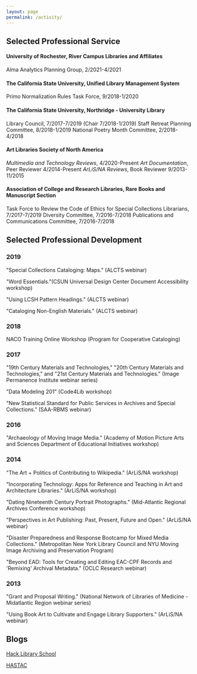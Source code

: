 ```yaml
---
layout: page
permalink: /activity/
---
```

## Selected Professional Service
#### University of Rochester, River Campus Libraries and Affiliates
Alma Analytics Planning Group, 2/2021-4/2021
#### The California State University, Unified Library Management System
Primo Normalization Rules Task Force, 9/2018-1/2020
#### The California State University, Northridge - University Library
Library Council, 7/2017-7/2019 (Chair 7/2018-1/2019)
Staff Retreat Planning Committee, 8/2018-1/2019
National Poetry Month Committee, 2/2018-4/2018
#### Art Libraries Society of North America
*Multimedia and Technology Reviews*, 4/2020-Present
*Art Documentation*, Peer Reviewer 4/2014-Present
*ArLiS/NA Reviews*, Book Reviewer 9/2013-11/2015
#### Association of College and Research Libraries, Rare Books and Manuscript Section
Task Force to Review the Code of Ethics for Special Collections Librarians, 7/2017-7/2019
Diversity Committee, 7/2016-7/2018
Publications and Communications Committee, 7/2016-7/2018

## Selected Professional Development
### 2019
"Special Collections Cataloging: Maps." (ALCTS webinar)

"Word Essentials."(CSUN Universal Design Center Document Accessibility workshop)

"Using LCSH Pattern Headings." (ALCTS webinar)

"Cataloging Non-English Materials." (ALCTS webinar)
### 2018
NACO Training Online Workshop (Program for Cooperative Cataloging)

### 2017
"19th Century Materials and Technologies," "20th Century Materials and Technologies," and "21st Century Materials and Technologies." (Image Permanence Institute webinar series)

"Data Modeling 201" (Code4Lib workshop)  

"New Statistical Standard for Public Services in Archives and Special Collections." (SAA-RBMS webinar)
### 2016
"Archaeology of Moving Image Media." (Academy of Motion Picture Arts and Sciences Department of Educational Initiatives workshop)
### 2014
"The Art + Politics of Contributing to Wikipedia." (ArLiS/NA workshop)  

"Incorporating Technology: Apps for Reference and Teaching in Art and Architecture Libraries." (ArLiS/NA workshop)  

"Dating Nineteenth Century Portrait Photographs." (Mid-Atlantic Regional Archives Conference workshop)  

"Perspectives in Art Publishing: Past, Present, Future and Open." (ArLiS/NA webinar)  

"Disaster Preparedness and Response Bootcamp for Mixed Media Collections." (Metropolitan New York Library Council and NYU Moving Image Archiving and Preservation Program)  

"Beyond EAD: Tools for Creating and Editing EAC-CPF Records and 'Remixing' Archival Metadata." (OCLC Research webinar)
### 2013
"Grant and Proposal Writing." (National Network of Libraries of Medicine - Midatlantic Region webinar series)  

"Using Book Art to Cultivate and Engage Library Supporters." (ArLiS/NA webinar)  

## Blogs
[Hack Library School](http://hacklibraryschool.com/author/aszingarellisweet/)

[HASTAC](http://www.hastac.org/users/aszingarelli)
